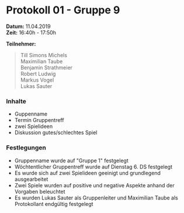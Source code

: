 # Protokoll 01 - Gruppe 9

**Datum:** 11.04.2019  
**Zeit:** 16:40h - 17:50h

**Teilnehmer:**
> Till Simons Michels  
> Maximilian Taube  
> Benjamin Strathmeier  
> Robert Ludwig  
> Markus Vogel  
> Lukas Sauter


### Inhalte
- Guppenname
- Termin Gruppentreff  
- zwei Spielideen  
- Diskussion gutes/schlechtes Spiel

### Festlegungen
- Gruppenname wurde auf "Gruppe 1" festgelegt
- Wöchtentlicher Gruppentreff wurde auf Dienstag 6. DS festgelegt
- Es wurde sich auf zwei Spielideen geeinigt und grundlegend ausgearbeitet
- Zwei Spiele wurden auf positive und negative Aspekte anhand der Vorgaben beleuchtet
- Es wurden Lukas Sauter als Gruppenleiter und Maximilian Taube als Protokollant endgültig festgelegt



